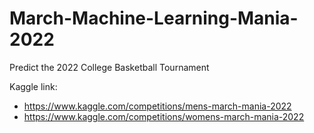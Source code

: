 # March-Machine-Learning-Mania-2022
Predict the 2022 College Basketball Tournament

Kaggle link:
- https://www.kaggle.com/competitions/mens-march-mania-2022
- https://www.kaggle.com/competitions/womens-march-mania-2022
